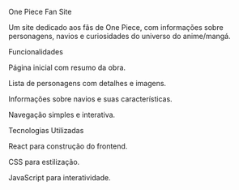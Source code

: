 One Piece Fan Site

Um site dedicado aos fãs de One Piece, com informações sobre personagens, navios e curiosidades do universo do anime/mangá.

Funcionalidades

Página inicial com resumo da obra.

Lista de personagens com detalhes e imagens.

Informações sobre navios e suas características.

Navegação simples e interativa.

Tecnologias Utilizadas

React para construção do frontend.

CSS para estilização.

JavaScript para interatividade.
